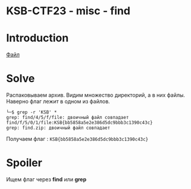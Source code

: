 # KSB-CTF23 - misc - find


# Introduction

[Файл](files/find.zip)



# Solve

Распаковываем архив. Видим множество директорий, а в них файлы. Наверно флаг лежит в одном из файлов.

```
└─$ grep -r 'KSB' *
grep: find/4/5/f/file: двоичный файл совпадает
find/f/5/0/1/file:KSB{bb5858a5e2e386d5dc9bbb3c1390c43c}
grep: find.zip: двоичный файл совпадает
```

Получаем флаг : `KSB{bb5858a5e2e386d5dc9bbb3c1390c43c}` 


# Spoiler

Ищем флаг через **find** или **grep**